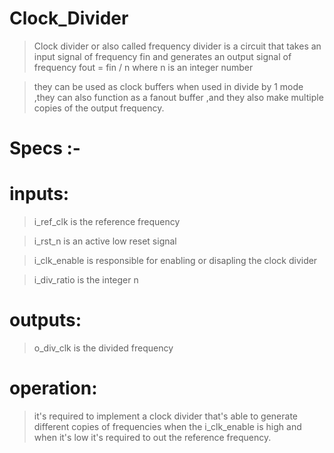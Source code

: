 # Clock_Divider
> Clock divider or also called frequency divider is a circuit that takes an input signal of frequency fin and generates an output signal of frequency 
fout = fin / n 
where n is an integer number


> they can be used as clock buffers when used in divide by 1 mode ,they can also function as a fanout buffer ,and they also make multiple copies of the output frequency.


# Specs :-

# inputs:

> i_ref_clk is the reference frequency


> i_rst_n is an active low reset signal


> i_clk_enable is responsible for enabling or disapling the clock divider


> i_div_ratio is the integer n   

# outputs:

> o_div_clk is the divided frequency

# operation:


> it's required to implement a clock divider that's able to generate different copies of frequencies when the i_clk_enable is high and when it's low it's required to out the reference frequency.


